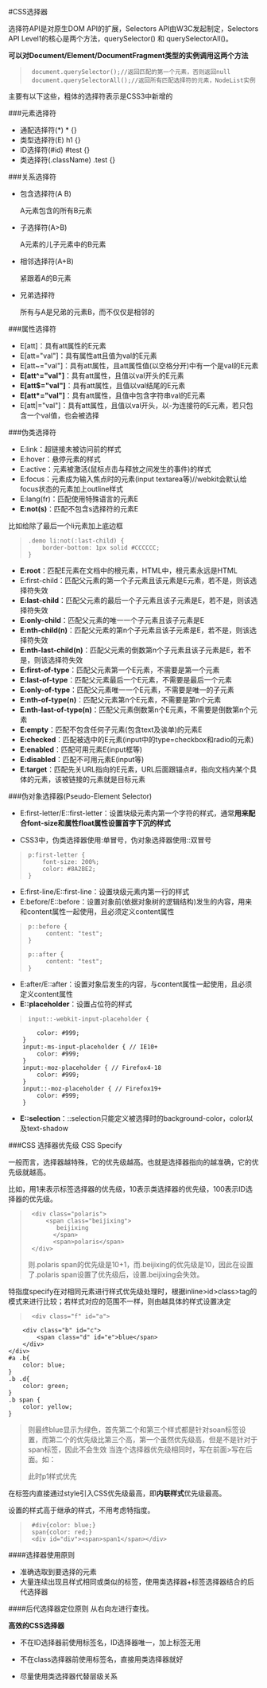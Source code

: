 #CSS选择器

选择符API是对原生DOM API的扩展，Selectors API由W3C发起制定，Selectors API Level1的核心是两个方法，querySelector() 和 querySelectorAll()。

**可以对Document/Element/DocumentFragment类型的实例调用这两个方法**

>      document.querySelector();//返回匹配的第一个元素，否则返回null
>      document.querySelectorAll();//返回所有匹配选择符的元素，NodeList实例

主要有以下这些，粗体的选择符表示是CSS3中新增的

###元素选择符

* 通配选择符(*) * {}
* 类型选择符(E) h1 {}
* ID选择符(#id) #test {}
* 类选择符(.className) .test {}

###关系选择符

* 包含选择符(A B)

  A元素包含的所有B元素

* 子选择符(A>B)

  A元素的儿子元素中的B元素

* 相邻选择符(A+B)

  紧跟着A的B元素

* 兄弟选择符

  所有与A是兄弟的元素B，而不仅仅是相邻的

###属性选择符

* E[att]：具有att属性的E元素
* E[att="val"]：具有属性att且值为val的E元素
* E[att~="val"]：具有att属性，且att属性值(以空格分开)中有一个是val的E元素
* **E[att^="val"]**：具有att属性，且值以val开头的E元素
* **E[att$="val"]**：具有att属性，且值以val结尾的E元素
* **E[att\*="val"]**：具有att属性，且值中包含字符串val的E元素
* E[att|="val"]：具有att属性，且值以val开头，以-为连接符的E元素，若只包含一个val值，也会被选择

###伪类选择符

* E:link：超链接未被访问前的样式
* E:hover：悬停元素的样式
* E:active：元素被激活(鼠标点击与释放之间发生的事件)的样式
* E:focus：元素成为输入焦点时的元素(input textarea等)//webkit会默认给focus状态的元素加上outline样式
* E:lang(fr)：匹配使用特殊语言的元素E
* **E:not(s)**：匹配不包含s选择符的元素E

比如给除了最后一个li元素加上底边框
>
>     .demo li:not(:last-child) {
>         border-bottom: 1px solid #CCCCCC;
>     }

* **E:root**：匹配E元素在文档中的根元素，HTML中，根元素永远是HTML
* E:first-child：匹配父元素的第一个子元素且该元素是E元素，若不是，则该选择符失效
* **E:last-child**：匹配父元素的最后一个子元素且该子元素是E，若不是，则该选择符失效
* **E:only-child**：匹配父元素的唯一一个子元素且该子元素是E
* **E:nth-child(n)**：匹配父元素的第n个子元素且该子元素是E，若不是，则该选择符失效
* **E:nth-last-child(n)**：匹配父元素的倒数第n个子元素且该子元素是E，若不是，则该选择符失效
* **E:first-of-type**：匹配父元素第一个E元素，不需要是第一个元素
* **E:last-of-type**：匹配父元素最后一个E元素，不需要是最后一个元素
* **E:only-of-type**：匹配父元素唯一一个E元素，不需要是唯一的子元素
* **E:nth-of-type(n)**：匹配父元素第n个E元素，不需要是第n个元素
* **E:nth-last-of-type(n)**：匹配父元素倒数第n个E元素，不需要是倒数第n个元素
* **E:empty**：匹配不包含任何子元素(包含text及诶单)的元素E
* **E:checked**：匹配被选中的E元素(input中的type=checkbox和radio的元素)
* **E:enabled**：匹配可用元素E(input框等)
* **E:disabled**：匹配不可用元素E(input等)
* **E:target**：匹配先关URL指向的E元素，URL后面跟锚点#，指向文档内某个具体的元素，该被链接的元素就是目标元素

###伪对象选择器(Pseudo-Element Selector)

* E:first-letter/E::first-letter：设置块级元素内第一个字符的样式，通常**用来配合font-size和属性float属性设置首字下沉的样式**

* CSS3中，伪类选择器使用:单冒号，伪对象选择器使用::双冒号
>
>     p:first-letter {
>         font-size: 200%;
>         color: #8A2BE2;
>     }

* E:first-line/E::first-line：设置块级元素内第一行的样式
* E:before/E::before：设置对象前(依据对象树的逻辑结构)发生的内容，用来和content属性一起使用，且必须定义content属性
>
>     p::before {
>          content: "test";
>     }
>
>     p::after {
>          content: "test";
>     }     

* E:after/E::after：设置对象后发生的内容，与content属性一起使用，且必须定义content属性
* **E::placeholder**：设置占位符的样式
>
>     input::-webkit-input-placeholder {
	        color: #999;
        }
        input:-ms-input-placeholder { // IE10+
	        color: #999;
        }
        input:-moz-placeholder { // Firefox4-18
	        color: #999;
        }
        input::-moz-placeholder { // Firefox19+
	        color: #999;
        }

 * **E::selection**：::selection只能定义被选择时的background-color，color以及text-shadow


###CSS 选择器优先级 CSS Specify

一般而言，选择器越特殊，它的优先级越高。也就是选择器指向的越准确，它的优先级就越高。

比如，用1来表示标签选择器的优先级，10表示类选择器的优先级，100表示ID选择器的优先级。
>      <div class="polaris">
>          <span class="beijixing">
>          	  beijixing
>			 </span>
>			 <span>polaris</span>
>      </div>
> 则.polaris span的优先级是10+1，而.beijixing的优先级是10，因此在设置了.polaris span设置了优先级后，设置.beijixing会失效。

特指度specify在对相同元素进行样式优先级处理时，根据inline>id>class>tag的模式来进行比较；若样式对应的范围不一样，则由越具体的样式设置决定
>      <div class="f" id="a">
		<div class="b" id="c">
			<span class="d" id="e">blue</span>
		</div>
	</div>
	#a .b{
		color: blue;
	}
	.b .d{
		color: green;
	}
	.b span {
		color: yellow;
	}

>  则最终blue显示为绿色，首先第二个和第三个样式都是针对soan标签设置，而第二个的优先级比第三个高，第一个虽然优先级高，但是不是针对于span标签，因此不会生效
>  当连个选择器优先级相同时，写在前面>写在后面。如：<p class="p1 p2">此时p1样式优先</p>

在标签内直接通过style引入CSS优先级最高，即**内联样式**优先级最高。

设置的样式高于继承的样式，不用考虑特指度。
>      #div{color: blue;}
>      span{color: red;}
>      <div id="div"><span>span1</span></div>

####选择器使用原则
* 准确选取到要选择的元素
* 大量连续出现且样式相同或类似的标签，使用类选择器+标签选择器结合的后代选择器

####后代选择器定位原则
从右向左进行查找。

**高效的CSS选择器**

* 不在ID选择器前使用标签名，ID选择器唯一，加上标签无用

* 不在class选择器前使用标签名，直接用类选择器就好

* 尽量使用类选择器代替层级关系
